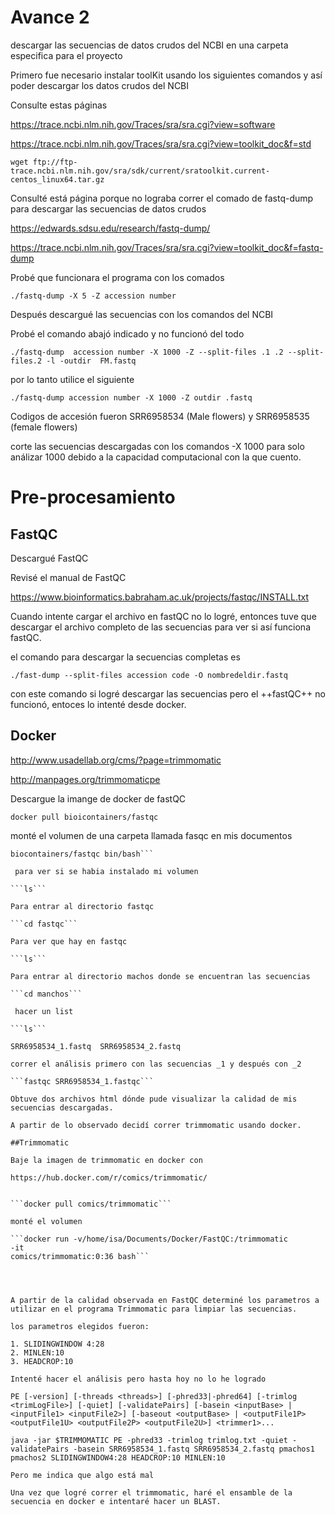 # Avance 2

descargar las secuencias de datos crudos del NCBI en una carpeta especifica para el proyecto

Primero fue necesario instalar toolKit usando los siguientes comandos y así poder descargar los datos crudos del NCBI

Consulte estas páginas

https://trace.ncbi.nlm.nih.gov/Traces/sra/sra.cgi?view=software

https://trace.ncbi.nlm.nih.gov/Traces/sra/sra.cgi?view=toolkit_doc&f=std


```wget ftp://ftp-trace.ncbi.nlm.nih.gov/sra/sdk/current/sratoolkit.current-centos_linux64.tar.gz```

Consulté está página porque no lograba correr el comado de fastq-dump para descargar las secuencias de datos crudos 

https://edwards.sdsu.edu/research/fastq-dump/

https://trace.ncbi.nlm.nih.gov/Traces/sra/sra.cgi?view=toolkit_doc&f=fastq-dump

Probé que funcionara el programa con los comados

```./fastq-dump -X 5 -Z accession number```


Después descargué las secuencias con los comandos del NCBI

Probé el comando abajó indicado y no funcionó del todo 


```./fastq-dump  accession number -X 1000 -Z --split-files .1 .2 --split-files.2 -l -outdir  FM.fastq```


por lo tanto utilice el siguiente

```./fastq-dump accession number -X 1000 -Z outdir .fastq```

Codigos de accesión fueron SRR6958534 (Male flowers) y SRR6958535 (female flowers)

corte las secuencias descargadas con los comandos -X 1000 para solo análizar 1000 debido a la capacidad computacional con la que cuento.

# Pre-procesamiento

## FastQC


Descargué FastQC 

Revisé el manual de FastQC

https://www.bioinformatics.babraham.ac.uk/projects/fastqc/INSTALL.txt


Cuando intente cargar el archivo en fastQC no lo logré, entonces tuve que descargar el archivo completo de las secuencias para ver si así funciona fastQC.

el comando para descargar la secuencias completas es

```./fast-dump --split-files accession code -O nombredeldir.fastq```

con este comando si  logré descargar las secuencias pero el ++fastQC++ no funcionó, entoces lo intenté desde docker.

## Docker

http://www.usadellab.org/cms/?page=trimmomatic

http://manpages.org/trimmomaticpe



Descargue la imange de docker de fastQC


```docker pull bioicontainers/fastqc```

monté el volumen de una carpeta llamada fasqc en mis documentos

```docker run -v/home/isa/Documents/Docker/FastQC:/FastQC -it          
biocontainers/fastqc bin/bash```

 para ver si se habia instalado mi volumen

```ls``` 

Para entrar al directorio fastqc 

```cd fastqc```

Para ver que hay en fastqc

```ls``` 

Para entrar al directorio machos donde se encuentran las secuencias

```cd manchos``` 
 
 hacer un list

```ls```

SRR6958534_1.fastq  SRR6958534_2.fastq

correr el análisis primero con las secuencias _1 y después con _2

```fastqc SRR6958534_1.fastqc```

Obtuve dos archivos html dónde pude visualizar la calidad de mis secuencias descargadas.

A partir de lo observado decidí correr trimmomatic usando docker.

##Trimmomatic

Baje la imagen de trimmomatic en docker con

https://hub.docker.com/r/comics/trimmomatic/


```docker pull comics/trimmomatic```

monté el volumen

```docker run -v/home/isa/Documents/Docker/FastQC:/trimmomatic 
-it          
comics/trimmomatic:0:36 bash```




A partir de la calidad observada en FastQC determiné los parametros a utilizar en el programa Trimmomatic para limpiar las secuencias.

los parametros elegidos fueron:

1. SLIDINGWINDOW 4:28
2. MINLEN:10
3. HEADCROP:10

Intenté hacer el análisis pero hasta hoy no lo he logrado

PE [-version] [-threads <threads>] [-phred33|-phred64] [-trimlog <trimLogFile>] [-quiet] [-validatePairs] [-basein <inputBase> | <inputFile1> <inputFile2>] [-baseout <outputBase> | <outputFile1P> <outputFile1U> <outputFile2P> <outputFile2U>] <trimmer1>...

java -jar $TRIMMOMATIC PE -phred33 -trimlog trimlog.txt -quiet -validatePairs -basein SRR6958534_1.fastq SRR6958534_2.fastq pmachos1 pmachos2 SLIDINGWINDOW4:28 HEADCROP:10 MINLEN:10

Pero me indica que algo está mal

Una vez que logré correr el trimmomatic, haré el ensamble de la secuencia en docker e intentaré hacer un BLAST.









